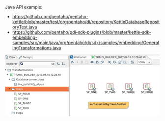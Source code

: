 Java API example:
- https://github.com/pentaho/pentaho-kettle/blob/master/test/org/pentaho/di/repository/KettleDatabaseRepositoryTest.java
- https://github.com/pentaho/pdi-sdk-plugins/blob/master/kettle-sdk-embedding-samples/src/main/java/org/pentaho/di/sdk/samples/embedding/GeneratingTransformations.java

![](./trans-builder.jpg)
